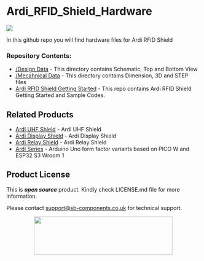 # Ardi_RFID_Shield_Hardware

<img src="https://cdn.shopify.com/s/files/1/1217/2104/files/ArdiRFIDShield.jpg?v=1683884138">


In this github repo you will find hardware files for Ardi RFID Shield 

### Repository Contents:
  - [/Design Data](https://github.com/sbcshop/Ardi_RFID_Shield_Hardware/tree/main/Design%20Data) - This directory contains Schematic, Top and Bottom View
  - [/Mecahnical Data](https://github.com/sbcshop/Ardi_RFID_Shield_Hardware/tree/main/Mechanical%20Data) - This directory contains Dimension, 3D and STEP files
  - [Ardi RFID Shield Getting Started](https://github.com/sbcshop/Ardi_RFID_Shield_Software) - This repo contains Ardi RFID Shield Getting Started and Sample Codes.

## Related Products
   * [Ardi UHF Shield](https://tinyurl.com/5ezdm7r2) - Ardi UHF Shield
   * [Ardi Display Shield](https://shop.sb-components.co.uk/products/ardi-display-shield-for-arduino-uno?_pos=1&_sid=c915b53b5&_ss=r) - Ardi Display Shield 
   * [Ardi Relay Shield](https://shop.sb-components.co.uk/products/ardi-relay-shield-for-arduino-uno?_pos=1&_sid=79d82d29c&_ss=r) - Ardi Relay Shield
   * [Ardi Series](https://shop.sb-components.co.uk/products/ardi-series-arduino-uno-alternative?variant=40572595699795) - Arduino Uno form factor variants based on PICO W and ESP32 S3 Wroom 1

 
## Product License

This is ***open source*** product. Kindly check LICENSE.md file for more information.

Please contact support@sb-components.co.uk for technical support.
<p align="center">
  <img width="360" height="100" src="https://cdn.shopify.com/s/files/1/1217/2104/files/Logo_sb_component_3.png?v=1666086771&width=300">
</p>
